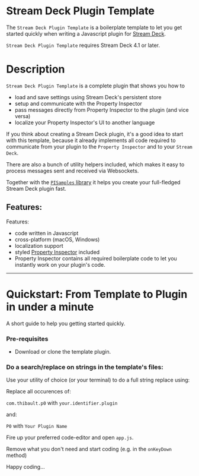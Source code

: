 
# Stream Deck Plugin Template

The `Stream Deck Plugin Template` is a boilerplate template to let you get started quickly when writing a Javascript plugin for [Stream Deck](https://developer.elgato.com/documentation/stream-deck/).

`Stream Deck Plugin Template` requires Stream Deck 4.1 or later.

# Description

`Stream Deck Plugin Template` is a complete plugin that shows you how to
- load and save settings using Stream Deck's persistent store
- setup and communicate with the Property Inspector
- pass messages directly from Property Inspector to the plugin (and vice versa)
- localize your Property Inspector's UI to another language
  

If you think about creating a Stream Deck plugin, it's a good idea to start with this template, because it already implements all code required to communicate from your plugin to the `Property Inspector` and to your `Stream Deck`.

There are also a bunch of utility helpers included, which makes it easy to process messages sent and received via Websockets.

Together with the [`PISamples` library](https://github.com/elgatosf/streamdeck-pisamples/) it helps you create your full-fledged Stream Deck plugin fast.

## Features:

Features:

- code written in Javascript
- cross-platform (macOS, Windows)
- localization support
- styled [Property Inspector](https://developer.elgato.com/documentation/stream-deck/sdk/property-inspector/) included
- Property Inspector contains all required boilerplate code to let you instantly work on your plugin's code.

----

# Quickstart: From Template to Plugin in under a minute

A short guide to help you getting started quickly.

### Pre-requisites

- Download or clone the template plugin.

### Do a search/replace on strings in the template's files:

Use your utility of choice (or your terminal) to do a full string replace using:

Replace all occurences of:

`com.thibault.p0` with `your.identifier.plugin`

and:

`P0` with `Your Plugin Name`

Fire up your preferred code-editor and open `app.js`.

Remove what you don't need and start coding (e.g. in the `onKeyDown` method)

Happy coding...
